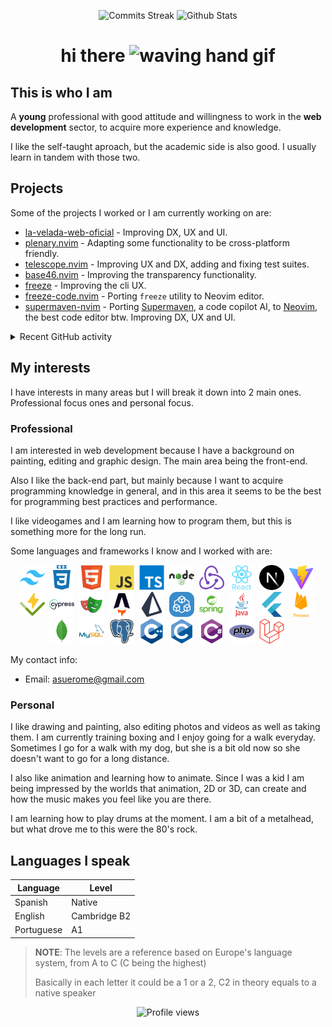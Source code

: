 <p align="center">
  <img alt="Commits Streak" width="467" height="auto" src="https://github-readme-streak-stats.herokuapp.com/?user=AlejandroSuero&theme=catppuccin-mocha" />
  <img alt="Github Stats" width="467" height="auto" src="https://github-readme-stats-three-red-66.vercel.app/api?username=AlejandroSuero&theme=rose_pine&count_private=true&show_icons=true&border_radius=8&locale=en&include_all_commits=true&custom_title=GitHub%20Stats&disable_animations=true" />
</p>


<h1 align="center">hi there <img src="https://media.giphy.com/media/hvRJCLFzcasrR4ia7z/giphy.gif" alt="waving hand gif" width="40"></h1>

## This is who I am

A **young** professional with good attitude and willingness to work in the **web development** sector, to acquire more experience and knowledge.

I like the self-taught aproach, but the academic side is also good. I usually learn in tandem with those two.

## Projects

Some of the projects I worked or I am currently working on are:

- [la-velada-web-oficial](https://github.com/midudev/la-velada-web-oficial) - Improving DX, UX and UI.
- [plenary.nvim](https://github.com/nvim-lua/plenary.nvim) - Adapting some functionality to be cross-platform friendly.
- [telescope.nvim](https://github.com/nvim-telescope/telescope.nvim) - Improving UX and DX, adding and fixing test suites.
- [base46.nvim](https://github.com/jayden-chan/base46.nvim) - Improving the transparency functionality.
- [freeze](https://github.com/charmbracelet/freeze) - Improving the cli UX.
- [freeze-code.nvim](https://github.com/AlejandroSuero/freeze-code.nvim) - Porting `freeze` utility to Neovim editor.
- [supermaven-nvim](https://github.com/supermaven-inc/supermaven-nvim) - Porting [Supermaven](https://supermaven.com/), a code copilot AI, to [Neovim](https://neovim.io/), the best code editor btw. Improving DX, UX and UI.

<details>
  <summary>Recent GitHub activity</summary>

  <!--START_SECTION:activity-->
1. 🗣 Commented on [#118](https://github.com/charmbracelet/freeze/issues/118#issuecomment-2329828390) in [charmbracelet/freeze](https://github.com/charmbracelet/freeze)
2. 💪 Opened PR [#119](https://github.com/charmbracelet/freeze/pull/119) in [charmbracelet/freeze](https://github.com/charmbracelet/freeze)
3. 🎉 Merged PR [#17](https://github.com/AlejandroSuero/freeze-code.nvim/pull/17) in [AlejandroSuero/freeze-code.nvim](https://github.com/AlejandroSuero/freeze-code.nvim)
4. ❌ Closed PR [#24](https://github.com/AlejandroSuero/selene-linter-action/pull/24) in [AlejandroSuero/selene-linter-action](https://github.com/AlejandroSuero/selene-linter-action)
5. 🎉 Merged PR [#23](https://github.com/AlejandroSuero/selene-linter-action/pull/23) in [AlejandroSuero/selene-linter-action](https://github.com/AlejandroSuero/selene-linter-action)
<!--END_SECTION:activity-->

</details>

## My interests

I have interests in many areas but I will break it down into 2 main ones. Professional focus ones and personal focus.

### Professional

I am interested in web development because I have a background on painting, editing and graphic design. The main area being the front-end.

Also I like the back-end part, but mainly because I want to acquire programming knowledge in general, and in this area it seems to be the best for programming best practices and performance.

I like videogames and I am learning how to program them, but this is something more for the long run.

Some languages and frameworks I know and I worked with are:

<p align="center">
  <img src="https://github.com/devicons/devicon/blob/master/icons/tailwindcss/tailwindcss-original.svg" title="TailwindCSS" alt="TailwindCSS" width="40" height="40"/>&nbsp;
  <img src="https://github.com/devicons/devicon/blob/master/icons/css3/css3-plain-wordmark.svg"  title="CSS3" alt="CSS" width="40" height="40"/>&nbsp;
  <img src="https://github.com/devicons/devicon/blob/master/icons/html5/html5-original.svg" title="HTML5" alt="HTML" width="40" height="40"/>&nbsp;
  <img src="https://github.com/devicons/devicon/blob/master/icons/javascript/javascript-original.svg" title="JavaScript" alt="JavaScript" width="40" height="40"/>&nbsp;
  <img src="https://github.com/devicons/devicon/blob/master/icons/typescript/typescript-original.svg" title="TypeScript" alt="TypeScript" width="40" height="40"/>&nbsp;
  <img src="https://github.com/devicons/devicon/blob/master/icons/nodejs/nodejs-original-wordmark.svg" title="NodeJS" alt="NodeJS" width="40" height="40"/>&nbsp;
  <img src="https://github.com/devicons/devicon/blob/master/icons/redux/redux-original.svg" title="Redux" alt="Redux " width="40" height="40"/>&nbsp;
  <img src="https://github.com/devicons/devicon/blob/master/icons/react/react-original-wordmark.svg" title="React" alt="React" width="40" height="40"/>&nbsp;
  <img src="https://github.com/devicons/devicon/blob/master/icons/nextjs/nextjs-original.svg" title="NextJS" alt="NextJS" width="40" height="40"/>&nbsp;
  <img src="https://github.com/devicons/devicon/blob/master/icons/vitejs/vitejs-original.svg" title="Vite" alt="Vite" width="40" height="40"/>&nbsp;
  <img src="https://github.com/devicons/devicon/blob/master/icons/vitest/vitest-original.svg" title="Vitest" alt="Vitest" width="40" height="40"/>&nbsp;
  <img src="https://github.com/devicons/devicon/blob/master/icons/cypressio/cypressio-original-wordmark.svg" title="Cypress" alt="Cypress" width="40" height="40"/>&nbsp;
  <img src="https://github.com/devicons/devicon/blob/master/icons/playwright/playwright-original.svg" title="Cypress" alt="Cypress" width="40" height="40"/>&nbsp;
  <img src="https://github.com/devicons/devicon/blob/master/icons/astro/astro-original.svg" title="Astro" alt="Astro" width="40" height="40"/>&nbsp;
  <img src="https://github.com/devicons/devicon/blob/master/icons/prisma/prisma-original.svg" title="Prisma" alt="Prisma" width="40" height="40"/>&nbsp;
  <img src="https://github.com/devicons/devicon/blob/master/icons/trpc/trpc-original.svg" title="TRPC" alt="TRPC" width="40" height="40"/>&nbsp;
  <img src="https://github.com/devicons/devicon/blob/master/icons/spring/spring-original-wordmark.svg" title="Spring" alt="Spring" width="40" height="40"/>&nbsp;
  <img src="https://github.com/devicons/devicon/blob/master/icons/java/java-original-wordmark.svg" title="Java" alt="Java" width="40" height="40"/>&nbsp;
  <img src="https://github.com/devicons/devicon/blob/master/icons/flutter/flutter-original.svg" title="Flutter" alt="Flutter" width="40" height="40"/>&nbsp;
  <img src="https://github.com/devicons/devicon/blob/master/icons/firebase/firebase-plain-wordmark.svg" title="Firebase" alt="Firebase" width="40" height="40"/>&nbsp;
  <img src="https://github.com/devicons/devicon/blob/master/icons/mongodb/mongodb-original.svg" title="MongoDB" alt="MongoDB" width="40" height="40"/>&nbsp;
  <img src="https://github.com/devicons/devicon/blob/master/icons/mysql/mysql-original-wordmark.svg" title="MySQL"  alt="MySQL" width="40" height="40"/>&nbsp;
  <img src="https://github.com/devicons/devicon/blob/master/icons/postgresql/postgresql-original.svg" title="PostgreSQL" alt="PostgreSQL" width="40" height="40"/>&nbsp;
  <img src="https://github.com/devicons/devicon/blob/master/icons/cplusplus/cplusplus-original.svg" title="C++" alt="CPlusPlus" width="40" height="40"/>&nbsp;
  <img src="https://github.com/devicons/devicon/blob/master/icons/c/c-original.svg" title="C" alt="C" width="40" height="40"/>&nbsp;
  <img src="https://github.com/devicons/devicon/blob/master/icons/csharp/csharp-original.svg" title="C" alt="C" width="40" height="40"/>&nbsp;
  <img src="https://github.com/devicons/devicon/blob/master/icons/php/php-original.svg" title="PHP" alt="PHP" width="40" height="40"/>&nbsp;
  <img src="https://github.com/devicons/devicon/blob/master/icons/laravel/laravel-original.svg" title="PHP" alt="PHP" width="40" height="40"/>&nbsp;
</p>
  
My contact info:
  - Email: asuerome@gmail.com
  
### Personal

I like drawing and painting, also editing photos and videos as well as taking them. I am currently training boxing and I enjoy going for a walk everyday. Sometimes I go for a walk with my dog, but she is a bit old now so she doesn't want to go for a long distance.

I also like animation and learning how to animate. Since I was a kid I am being impressed by the worlds that animation, 2D or 3D, can create and how the music makes you feel like you are there.

I am learning how to play drums at the moment. I am a bit of a metalhead, but what drove me to this were the 80's rock.

## Languages I speak

| Language     | Level         |
|--------------|---------------|
| Spanish      | Native        |
| English      | Cambridge B2  |
| Portuguese   | A1            |

> **NOTE**: The levels are a reference based on Europe's language system, from A to C (C being the highest)
>
> Basically in each letter it could be a 1 or a 2, C2 in theory equals to a native speaker

<p align="center"><img src="https://komarev.com/ghpvc/?username=AlejandroSuero&style=rounded-square&color=blue" alt="Profile views"></p>
